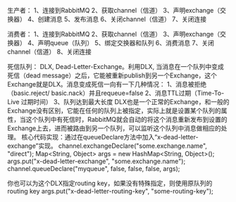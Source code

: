 生产者：
	1、连接到RabbitMQ
	2、获取channel（信道）
	3、声明exchange（交换器）
	4、创建消息
	5、发布消息
	6、关闭channel（信道）
	7、关闭连接
	
消费者：
	1、连接到RabbitMQ
	2、获取channel（信道）
	3、声明exchange（交换器）
	4、声明queue（队列）
	5、绑定交换器和队列
	6、消费消息
	7、关闭channel（信道）
	8、关闭连接

死信队列：
	DLX, Dead-Letter-Exchange。利用DLX, 当消息在一个队列中变成死信（dead message）之后，它能被重新publish到另一个Exchange，这个Exchange就是DLX。消息变成死信一向有一下几种情况：
	1、消息被拒绝（basic.reject/ basic.nack）并且requeue=false
	2、消息TTL过期（Time-To-Live 过期时间）
	3、队列达到最大长度
	DLX也是一个正常的Exchange，和一般的Exchange没有区别，它能在任何的队列上被指定，实际上就是设置某个队列的属性，当这个队列中有死信时，RabbitMQ就会自动的将这个消息重新发布到设置的Exchange上去，进而被路由到另一个队列，可以监听这个队列中消息做相应的处理。
	核心代码实现：通过在queueDeclare方法中加入“x-dead-letter-exchange”实现。
		channel.exchangeDeclare("some.exchange.name", "direct");
		Map<String, Object> args = new HashMap<String, Object>();
		args.put("x-dead-letter-exchange", "some.exchange.name");
		channel.queueDeclare("myqueue", false, false, false, args);

你也可以为这个DLX指定routing key，如果没有特殊指定，则使用原队列的routing key
		args.put("x-dead-letter-routing-key", "some-routing-key");